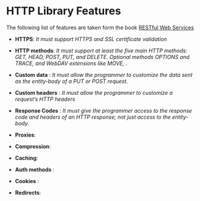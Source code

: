 # HTTP Library Features
The following list of features are taken form the book [RESTful Web Services](http://www.amazon.com/Restful-Web-Services-Leonard-Richardson/dp/0596529260/ref=sr_1_1?ie=UTF8&qid=1322155984&sr=8-1)

* **HTTPS**: _It must support HTTPS and SSL certificate validation_

* **HTTP methods**: _It must support at least the five main HTTP methods: GET, HEAD, POST, PUT, and DELETE. Optional methods
                 OPTIONS and TRACE, and WebDAV extensions like MOVE, ._
* **Custom data** : _It must allow the programmer to customize the data sent as the entity-body of a
PUT or POST request._
* **Custom headers**  : _It must allow the programmer to customize a request’s HTTP headers_
* **Response Codes** :  _It must give the programmer access to the response code and headers of an HTTP
response; not just access to the entity-body._
* **Proxies**:
* **Compression**:
* **Caching**:
* **Auth methods** : 
* **Cookies** :
* **Redirects**:
